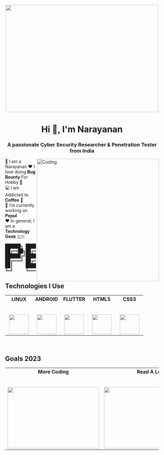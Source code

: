 <p align="center">
  <img src="https://github.com/narayanan-pepul/Read-Me/blob/main/Coder.gif" width="500px" height="350px">
</p>

<h1 align="center">Hi 👋, I'm Narayanan</h1>
<h3 align="center">A passionate Cyber Security Researcher & Penetration Tester from India</h3>
<img align="right" alt="Coding" width="400" src="https://raw.githubusercontent.com/narayanan-pepul/Read-Me/main/Sec2.webp">

🚀 I am a Narayanan
❤ I love doing **Bug Bounty** For Hobby 🚀 <br>
💻 I am Addicted to **Coffee** 💎<br>
🔭 I’m currently working on **Pepul**<br>
❤ In general; I am a **Technology Geek**  🇨🇾<br>


<pre>
██████╗ ███████╗██████╗     ████████╗ ██████╗  ██████╗ ██╗     ███████╗
██╔══██╗██╔════╝██╔══██╗    ╚══██╔══╝██╔═══██╗██╔═══██╗██║     ██╔════╝
██████╔╝█████╗  ██████╔╝       ██║   ██║   ██║██║   ██║██║     ███████╗
██╔═══╝ ██╔══╝  ██╔═══╝        ██║   ██║   ██║██║   ██║██║     ╚════██║
██║     ███████╗██║            ██║   ╚██████╔╝╚██████╔╝███████╗███████║
╚═╝     ╚══════╝╚═╝            ╚═╝    ╚═════╝  ╚═════╝ ╚══════╝╚══════╝
</pre>


## Technologies I Use

<table>
  <tbody>
    <tr valign="top">
      <td width="20%" align="center">
        <span><strong>LINUX</strong></span><br><br><br>
        <img height="64px" src="https://cdn.svgporn.com/logos/linux-tux.svg">
      </td>
      <td width="20%" align="center">
        <span><strong>ANDROID</strong></span><br><br><br>
        <img height="64px" src="https://cdn.svgporn.com/logos/android.svg">
      </td>
      <td width="20%" align="center">
        <span><strong>FLUTTER</strong></span><br><br><br>
        <img height="64px" src="https://cdn.svgporn.com/logos/flutter.svg">
      </td>
      <td width="20%" align="center">
        <span><strong>HTML5</strong></span><br><br><br>
        <img height="64px" src="https://cdn.svgporn.com/logos/html-5.svg">
      </td>
      <td width="20%" align="center">
        <span><strong>CSS3</strong></span><br><br><br>
        <img height="64px" src="https://cdn.svgporn.com/logos/css-3.svg">
      </td>
      </tbody>
</table>
<br>

## Goals 2023

<table>
  <tbody>
    <tr valign="top">
      <td width="20%" align="center">
        <span><strong>More Coding</strong></span><br><br><br>
        <img height="200px" src="https://media.giphy.com/media/L1R1tvI9svkIWwpVYr/giphy.gif" width="300px">
      </td>
      <td width="20%" align="center">
        <span><strong>Read A Lot</strong></span><br><br><br>
        <img height="200px" src="https://media.giphy.com/media/l6SQZJCWcXQd7mzoiF/giphy.gif" width="300px">
      </td>
      <td width="20%" align="center">
        <span><strong>Meet New People</strong></span><br><br><br>
        <img height="200px" src="https://media.giphy.com/media/uNx0YANtETDM6piXju/giphy.gif" width="300px">
      </td>
      </tbody>
</table>

<br>

